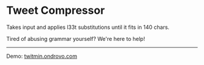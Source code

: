 # Tweet Compressor

Takes input and applies l33t substitutions until it fits in 140 chars.

Tired of abusing grammar yourself? We're here to help!

---

Demo: [twitmin.ondrovo.com](http://twitmin.ondrovo.com/)
